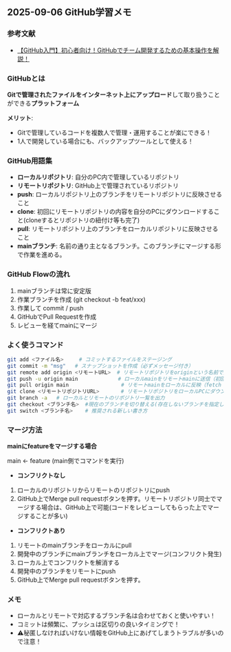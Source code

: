 ## 2025-09-06 GitHub学習メモ

### 参考文献
- [【GitHub入門】初心者向け！GitHubでチーム開発するための基本操作を解説！](https://youtu.be/Dz95iUNt-fg?si=1zuZ5R5OZOUEDOKn)

### GitHubとは
**Gitで管理されたファイルをインターネット上にアップロード**して取り扱うことができる**プラットフォーム**

**メリット**: 
- Gitで管理しているコードを複数人で管理・運用することが楽にできる！
- 1人で開発している場合にも、バックアップツールとして使える！

### GitHub用語集
- **ローカルリポジトリ**: 自分のPC内で管理しているリポジトリ
- **リモートリポジトリ**: GitHub上で管理されているリポジトリ
- **push**: ローカルリポジトリ上のブランチをリモートリポジトリに反映させること
- **clone**: 初回にリモートリポジトリの内容を自分のPCにダウンロードすること(cloneするとリポジトリの紐付け等も完了)
- **pull**: リモートリポジトリ上のブランチをローカルリポジトリに反映させること
- **mainブランチ**: 名前の通り主となるブランチ。このブランチにマージする形で作業を進める。

### GitHub Flowの流れ
1. mainブランチは常に安定版
2. 作業ブランチを作成 (git checkout -b feat/xxx)
3. 作業して commit / push
4. GitHubでPull Requestを作成
5. レビューを経てmainにマージ

### よく使うコマンド
```bash
git add <ファイル名>     # コミットするファイルをステージング
git commit -m "msg"   # スナップショットを作成（必ずメッセージ付き）
git remote add origin <リモートURL>  # リモートリポジトリをoriginという名前で登録
git push -u origin main             # ローカルmainをリモートmainに送信（初回のみ -u 必須）
git pull origin main                 # リモートmainをローカルに反映（fetch + mergeを同時に行う）
git clone <リモートリポジトリURL>       # リモートリポジトリをローカルPCにダウンロード
git branch -a   # ローカルとリモートのリポジトリ一覧を出力
git checkout <ブランチ名>  #現在のブランチを切り替える(存在しないブランチを指定した場合、新しいブランチを作成する、古い書き方)
git switch <ブランチ名>    # 推奨される新しい書き方
```

### マージ方法
**mainにfeatureをマージする場合**

main ← feature (main側でコマンドを実行)

- **コンフリクトなし**
1. ローカルのリポジトリからリモートのリポジトリにpush
2. GitHub上でMerge pull requestボタンを押す。リモートリポジトリ同士でマージする場合は、GitHub上で可能(コードをレビューしてもらった上でマージすることが多い)

- **コンフリクトあり**
1. リモートのmainブランチをローカルにpull
2. 開発中のブランチにmainブランチをローカル上でマージ(コンフリクト発生)
3. ローカル上でコンフリクトを解消する
4. 開発中のブランチをリモートにpush
5. GitHub上でMerge pull requestボタンを押す。

### メモ
- ローカルとリモートで対応するブランチ名は合わせておくと使いやすい！
- コミットは頻繁に、プッシュは区切りの良いタイミングで！
- ⚠️秘匿しなければいけない情報をGitHub上にあげてしまうトラブルが多いので注意！